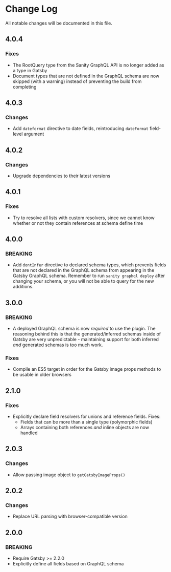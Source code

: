 # Change Log

All notable changes will be documented in this file.

## 4.0.4

### Fixes

- The RootQuery type from the Sanity GraphQL API is no longer added as a type in Gatsby
- Document types that are not defined in the GraphQL schema are now skipped (with a warning) instead of preventing the build from completing

## 4.0.3

### Changes

- Add `dateformat` directive to date fields, reintroducing `dateFormat` field-level argument

## 4.0.2

### Changes

- Upgrade dependencies to their latest versions

## 4.0.1

### Fixes

- Try to resolve all lists with custom resolvers, since we cannot know whether or not they contain references at schema define time

## 4.0.0

### BREAKING

- Add `dontInfer` directive to declared schema types, which prevents fields that are not declared in the GraphQL schema from appearing in the Gatsby GraphQL schema. Remember to run `sanity graphql deploy` after changing your schema, or you will not be able to query for the new additions.

## 3.0.0

### BREAKING

- A deployed GraphQL schema is now _required_ to use the plugin. The reasoning behind this is that the generated/inferred schemas inside of Gatsby are very unpredictable - maintaining support for both inferred _and_ generated schemas is too much work.

### Fixes

- Compile an ES5 target in order for the Gatsby image props methods to be usable in older browsers

## 2.1.0

### Fixes

- Explicitly declare field resolvers for unions and reference fields. Fixes:
  - Fields that can be more than a single type (polymorphic fields)
  - Arrays containing both references _and_ inline objects are now handled

## 2.0.3

### Changes

- Allow passing image object to `getGatsbyImageProps()`

## 2.0.2

### Changes

- Replace URL parsing with browser-compatible version

## 2.0.0

### BREAKING

- Require Gatsby >= 2.2.0
- Explicitly define all fields based on GraphQL schema
